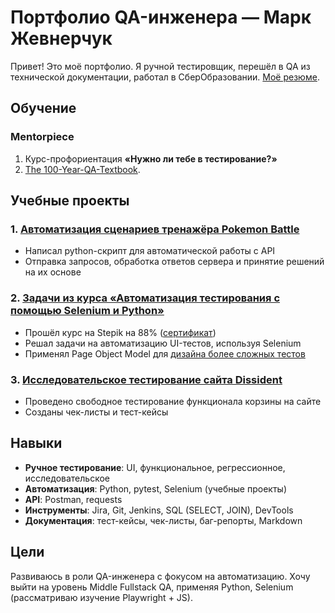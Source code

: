 # Портфолио QA-инженера — Марк Жевнерчук  

Привет! Это моё портфолио. Я ручной тестировщик, перешёл в QA из технической документации, работал в СберОбразовании.
[Моё резюме](https://novosibirsk.hh.ru/resume/5c37aa82ff0f3984de0039ed1f483252424674).  

## Обучение  

### Mentorpiece  
1. Курс-профориентация **«Нужно ли тебе в тестирование?»**  
2. [The 100-Year-QA-Textbook](https://mentorpiece.org/100/).  

## Учебные проекты  

### 1. [Автоматизация сценариев тренажёра Pokemon Battle](automation/pokemon_api)  
- Написал python-скрипт для автоматической работы с API
- Отправка запросов, обработка ответов сервера и принятие решений на их основе

### 2. [Задачи из курса «Автоматизация тестирования с помощью Selenium и Python»](https://github.com/zonkthehero/autotesting/tree/main/selenium_course)  
- Прошёл курс на Stepik на 88% ([сертификат](https://stepik.org/cert/2931946))
- Решал задачи на автоматизацию UI-тестов, используя Selenium
- Применял Page Object Model для [дизайна более сложных тестов](https://github.com/zonkthehero/final_task_stepik)

### 3. [Исследовательское тестирование сайта Dissident](exploratory_dissident\README.md)  
- Проведено свободное тестирование функционала корзины на сайте  
- Созданы чек-листы и тест-кейсы  

## Навыки

- **Ручное тестирование**: UI, функциональное, регрессионное, исследовательское
- **Автоматизация**: Python, pytest, Selenium (учебные проекты)
- **API**: Postman, requests
- **Инструменты**: Jira, Git, Jenkins, SQL (SELECT, JOIN), DevTools
- **Документация**: тест-кейсы, чек-листы, баг-репорты, Markdown

## Цели

Развиваюсь в роли QA-инженера с фокусом на автоматизацию. Хочу выйти на уровень Middle Fullstack QA, применяя Python, Selenium (рассматриваю изучение Playwright + JS).
